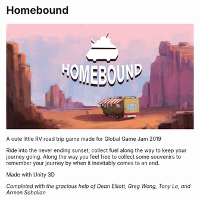 # Homebound
![](Assets/PNG/Cover%20Art.jpg)

A cute little RV road trip game made for Global Game Jam 2019

Ride into the never ending sunset, collect fuel along the way to keep your journey going. Along the way you feel free to collect some souvenirs to remember your journey by when it inevitably comes to an end.

Made with Unity 3D

*Completed with the gracious help of Dean Elliott, Greg Wong, Tony Le, and Armon Sohalian*

